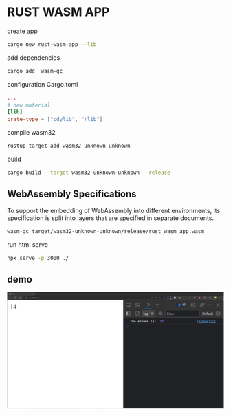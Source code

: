 # RUST WASM APP

create app

```sh
cargo new rust-wasm-app --lib
```

add dependencies

```sh
cargo add  wasm-gc   
```

configuration Cargo.toml

```toml
...
# new material
[lib]
crate-type = ["cdylib", "rlib"]
```

compile wasm32

```sh
rustup target add wasm32-unknown-unknown
```

build

```sh
cargo build --target wasm32-unknown-unknown --release 
```

## WebAssembly Specifications

To support the embedding of WebAssembly into different environments, its specification is split into layers that are specified in separate documents.

```sh
wasm-gc target/wasm32-unknown-unknown/release/rust_wasm_app.wasm 
```

run html serve

```sh
npx serve -p 3000 ./
```

## demo

![demo](./screenshots/Screenshot_2022-09-10.png)
